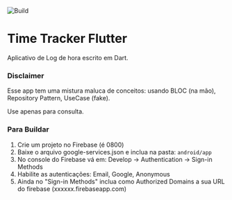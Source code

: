 ![Build](https://github.com/1ucas/time-tracker-app-flutter/workflows/Flutter-CI/badge.svg)

# Time Tracker Flutter

Aplicativo de Log de hora escrito em Dart.

### Disclaimer

Esse app tem uma mistura maluca de conceitos: usando BLOC (na mão), Repository Pattern, UseCase (fake). 

Use apenas para consulta.

### Para Buildar

1. Crie um projeto no Firebase (é 0800)
1. Baixe o arquivo google-services.json e inclua na pasta: ```android/app```
1. No console do Firebase vá em: Develop -> Authentication -> Sign-in Methods
1. Habilite as autenticações: Email, Google, Anonymous
1. Ainda no "Sign-in Methods" inclua como Authorized Domains a sua URL do firebase (xxxxxx.firebaseapp.com)

